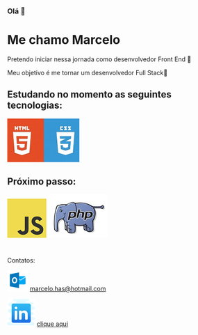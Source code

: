 ### Olá 👋
# Me chamo Marcelo # 

Pretendo iniciar nessa jornada como desenvolvedor Front End 🚀

Meu objetivo é me tornar um desenvolvedor Full Stack:dart:

## Estudando no momento as seguintes tecnologias: ##

![html e css](https://github.com/Riquecelo/Riquecelo/blob/master/HtmlCss.jpg)

## Próximo passo: ##

![java script](https://github.com/Riquecelo/Riquecelo/blob/master/JavaScript-logo.png) ![PHP](https://github.com/Riquecelo/Riquecelo/blob/master/Mascot-PHP-Logo-1.jpg)

#
Contatos:

![email](https://github.com/Riquecelo/Riquecelo/blob/master/icons8-microsoft-outlook-48.png) 
<marcelo.has@hotmail.com>


![linkedin](https://github.com/Riquecelo/Riquecelo/blob/master/icons8-linkedin-64.png) 
[clique aqui](https://www.linkedin.com/in/marcelo-santos-26832a180)
